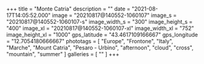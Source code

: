 +++
title = "Monte Catria"
description = ""
date = "2021-08-17T14:05:52.000"
image = "20210817@140552-1060107"
image_s = "20210817@140552-1060107-s"
image_width_s = "300"
image_height_s = "400"
image_xl = "20210817@140552-1060107-xl"
image_width_xl = "752"
image_height_xl = "1000"
gps_latitude = "43.4617109166667"
gps_longitude = "12.7054180666667"
phototags = [ "Europe", "Frontone", "Italy", "Marche", "Mount Catria", "Pesaro - Urbino", "afternoon", "cloud", "cross", "mountain", "summer" ]
galleries = [ "" ]
+++
